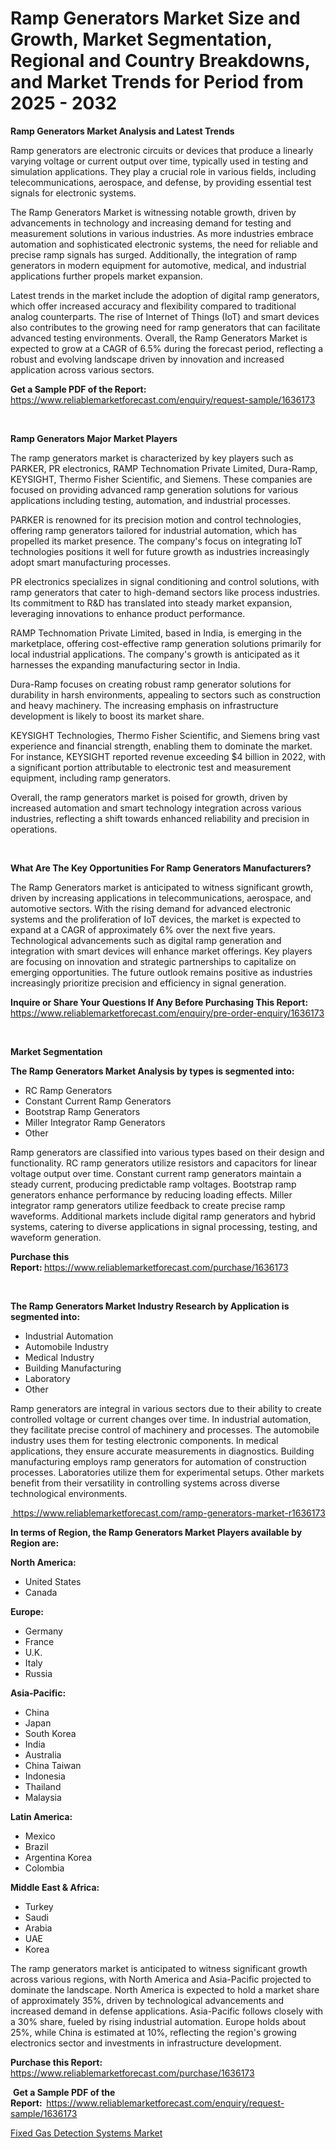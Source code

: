 <p><h1>Ramp Generators Market Size and Growth, Market Segmentation, Regional and Country Breakdowns, and Market Trends for Period from 2025 -  2032</h1></p><p><strong>Ramp Generators Market Analysis and Latest Trends</strong></p>
<p><p>Ramp generators are electronic circuits or devices that produce a linearly varying voltage or current output over time, typically used in testing and simulation applications. They play a crucial role in various fields, including telecommunications, aerospace, and defense, by providing essential test signals for electronic systems.</p><p>The Ramp Generators Market is witnessing notable growth, driven by advancements in technology and increasing demand for testing and measurement solutions in various industries. As more industries embrace automation and sophisticated electronic systems, the need for reliable and precise ramp signals has surged. Additionally, the integration of ramp generators in modern equipment for automotive, medical, and industrial applications further propels market expansion. </p><p>Latest trends in the market include the adoption of digital ramp generators, which offer increased accuracy and flexibility compared to traditional analog counterparts. The rise of Internet of Things (IoT) and smart devices also contributes to the growing need for ramp generators that can facilitate advanced testing environments. Overall, the Ramp Generators Market is expected to grow at a CAGR of 6.5% during the forecast period, reflecting a robust and evolving landscape driven by innovation and increased application across various sectors.</p></p>
<p><strong>Get a Sample PDF of the Report:&nbsp;</strong> <a href="https://www.reliablemarketforecast.com/enquiry/request-sample/1636173?utm_campaign=1169&utm_medium=2&utm_source=Github&utm_content=ia&utm_term=16022025&utm_id=ramp-generators">https://www.reliablemarketforecast.com/enquiry/request-sample/1636173</a></p>
<p>&nbsp;</p>
<p><strong>Ramp Generators Major Market Players</strong></p>
<p><p>The ramp generators market is characterized by key players such as PARKER, PR electronics, RAMP Technomation Private Limited, Dura-Ramp, KEYSIGHT, Thermo Fisher Scientific, and Siemens. These companies are focused on providing advanced ramp generation solutions for various applications including testing, automation, and industrial processes.</p><p>PARKER is renowned for its precision motion and control technologies, offering ramp generators tailored for industrial automation, which has propelled its market presence. The company's focus on integrating IoT technologies positions it well for future growth as industries increasingly adopt smart manufacturing processes.</p><p>PR electronics specializes in signal conditioning and control solutions, with ramp generators that cater to high-demand sectors like process industries. Its commitment to R&D has translated into steady market expansion, leveraging innovations to enhance product performance.</p><p>RAMP Technomation Private Limited, based in India, is emerging in the marketplace, offering cost-effective ramp generation solutions primarily for local industrial applications. The company's growth is anticipated as it harnesses the expanding manufacturing sector in India.</p><p>Dura-Ramp focuses on creating robust ramp generator solutions for durability in harsh environments, appealing to sectors such as construction and heavy machinery. The increasing emphasis on infrastructure development is likely to boost its market share.</p><p>KEYSIGHT Technologies, Thermo Fisher Scientific, and Siemens bring vast experience and financial strength, enabling them to dominate the market. For instance, KEYSIGHT reported revenue exceeding $4 billion in 2022, with a significant portion attributable to electronic test and measurement equipment, including ramp generators.</p><p>Overall, the ramp generators market is poised for growth, driven by increased automation and smart technology integration across various industries, reflecting a shift towards enhanced reliability and precision in operations.</p></p>
<p>&nbsp;</p>
<p><strong>What Are The Key Opportunities For Ramp Generators Manufacturers?</strong></p>
<p><p>The Ramp Generators market is anticipated to witness significant growth, driven by increasing applications in telecommunications, aerospace, and automotive sectors. With the rising demand for advanced electronic systems and the proliferation of IoT devices, the market is expected to expand at a CAGR of approximately 6% over the next five years. Technological advancements such as digital ramp generation and integration with smart devices will enhance market offerings. Key players are focusing on innovation and strategic partnerships to capitalize on emerging opportunities. The future outlook remains positive as industries increasingly prioritize precision and efficiency in signal generation.</p></p>
<p><strong>Inquire or Share Your Questions If Any Before Purchasing This Report:</strong> <a href="https://www.reliablemarketforecast.com/enquiry/pre-order-enquiry/1636173?utm_campaign=1169&utm_medium=2&utm_source=Github&utm_content=ia&utm_term=16022025&utm_id=ramp-generators">https://www.reliablemarketforecast.com/enquiry/pre-order-enquiry/1636173</a></p>
<p>&nbsp;</p>
<p><strong>Market Segmentation</strong></p>
<p><strong>The Ramp Generators Market Analysis by types is segmented into:</strong></p>
<p><ul><li>RC Ramp Generators</li><li>Constant Current Ramp Generators</li><li>Bootstrap Ramp Generators</li><li>Miller Integrator Ramp Generators</li><li>Other</li></ul></p>
<p><p>Ramp generators are classified into various types based on their design and functionality. RC ramp generators utilize resistors and capacitors for linear voltage output over time. Constant current ramp generators maintain a steady current, producing predictable ramp voltages. Bootstrap ramp generators enhance performance by reducing loading effects. Miller integrator ramp generators utilize feedback to create precise ramp waveforms. Additional markets include digital ramp generators and hybrid systems, catering to diverse applications in signal processing, testing, and waveform generation.</p></p>
<p><strong>Purchase this Report:&nbsp;</strong><a href="https://www.reliablemarketforecast.com/purchase/1636173?utm_campaign=1169&utm_medium=2&utm_source=Github&utm_content=ia&utm_term=16022025&utm_id=ramp-generators">https://www.reliablemarketforecast.com/purchase/1636173</a></p>
<p>&nbsp;</p>
<p><strong>The Ramp Generators Market Industry Research by Application is segmented into:</strong></p>
<p><ul><li>Industrial Automation</li><li>Automobile Industry</li><li>Medical Industry</li><li>Building Manufacturing</li><li>Laboratory</li><li>Other</li></ul></p>
<p><p>Ramp generators are integral in various sectors due to their ability to create controlled voltage or current changes over time. In industrial automation, they facilitate precise control of machinery and processes. The automobile industry uses them for testing electronic components. In medical applications, they ensure accurate measurements in diagnostics. Building manufacturing employs ramp generators for automation of construction processes. Laboratories utilize them for experimental setups. Other markets benefit from their versatility in controlling systems across diverse technological environments.</p></p>
<p><a href="https://www.reliablemarketforecast.com/ramp-generators-market-r1636173?utm_campaign=1169&utm_medium=2&utm_source=Github&utm_content=ia&utm_term=16022025&utm_id=ramp-generators">&nbsp;https://www.reliablemarketforecast.com/ramp-generators-market-r1636173</a></p>
<p><strong>In terms of Region, the Ramp Generators Market Players available by Region are:</strong></p>
<p>
    <p> <strong> North America: </strong>
        <ul>
            <li>United States</li>
            <li>Canada</li>
        </ul>
        </p> 
    <p> <strong> Europe: </strong>
        <ul>
            <li>Germany</li>
            <li>France</li>
            <li>U.K.</li>
            <li>Italy</li>
            <li>Russia</li>
        </ul>
        </p> 
    <p> <strong> Asia-Pacific: </strong>
        <ul>
            <li>China</li>
            <li>Japan</li>
            <li>South Korea</li>
            <li>India</li>
            <li>Australia</li>
            <li>China Taiwan</li>
            <li>Indonesia</li>
            <li>Thailand</li>
            <li>Malaysia</li>
        </ul>
        </p> 
    <p> <strong> Latin America: </strong>
        <ul>
            <li>Mexico</li>
            <li>Brazil</li>
            <li>Argentina Korea</li>
            <li>Colombia</li>
        </ul>
        </p> 
    <p> <strong> Middle East & Africa: </strong>
        <ul>
            <li>Turkey</li>
            <li>Saudi</li>
            <li>Arabia</li>
            <li>UAE</li>
            <li>Korea</li>
        </ul>
    </p>
    </p>
<p><p>The ramp generators market is anticipated to witness significant growth across various regions, with North America and Asia-Pacific projected to dominate the landscape. North America is expected to hold a market share of approximately 35%, driven by technological advancements and increased demand in defense applications. Asia-Pacific follows closely with a 30% share, fueled by rising industrial automation. Europe holds about 25%, while China is estimated at 10%, reflecting the region's growing electronics sector and investments in infrastructure development.</p></p>
<p><strong>Purchase this Report: </strong><a href="https://www.reliablemarketforecast.com/purchase/1636173?utm_campaign=1169&utm_medium=2&utm_source=Github&utm_content=ia&utm_term=16022025&utm_id=ramp-generators">https://www.reliablemarketforecast.com/purchase/1636173</a></p>
<p>&nbsp;<strong>Get a Sample PDF of the Report:&nbsp;&nbsp;</strong><a href="https://www.reliablemarketforecast.com/enquiry/request-sample/1636173?utm_campaign=1169&utm_medium=2&utm_source=Github&utm_content=ia&utm_term=16022025&utm_id=ramp-generators">https://www.reliablemarketforecast.com/enquiry/request-sample/1636173</a></p>
<p><strong></strong></p>
<p><p><a href="https://github.com/pizolina/Market-Research-Report-List-7/blob/main/fixed-gas-detection-systems-market.md?utm_campaign=1169&utm_medium=2&utm_source=Github&utm_content=ia&utm_term=16022025&utm_id=ramp-generators">Fixed Gas Detection Systems Market</a></p></p>